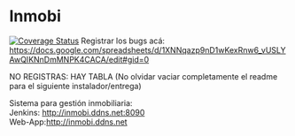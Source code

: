 
#  Inmobi
[![Coverage Status](https://coveralls.io/repos/github/tpfinal-pp1/tp-final/badge.svg?branch=master)](https://coveralls.io/github/tpfinal-pp1/tp-final?branch=master)
Registrar los bugs acá:
https://docs.google.com/spreadsheets/d/1XNNqazp9nD1wKexRnw6_vUSLYAwQIKNnDmMNPK4CACA/edit#gid=0

NO REGISTRAS: HAY TABLA
(No olvidar vaciar completamente el readme para el siguiente instalador/entrega)

Sistema para gestión inmobiliaria:    
    Jenkins: http://inmobi.ddns.net:8090   
    Web-App:http://inmobi.ddns.net

